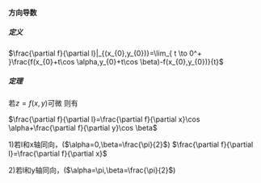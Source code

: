 #### 方向导数

##### 定义

$\frac{\partial f}{\partial l}|_{(x_{0},y_{0})}=\lim_{ t \to 0^+ }\frac{f(x_{0}+t\cos \alpha,y_{0}+t\cos \beta)-f(x_{0},y_{0})}{t}$

##### 定理
若$z=f(x,y)$可微
则有

$\frac{\partial f}{\partial l}=\frac{\partial f}{\partial x}\cos \alpha+\frac{\partial f}{\partial y}\cos \beta$

1)若l和x轴同向，($\alpha=0,\beta=\frac{\pi}{2}$)
$\frac{\partial f}{\partial l}=\frac{\partial f}{\partial x}$


2)若l和y轴同向，($\alpha=\pi,\beta=\frac{\pi}{2}$)